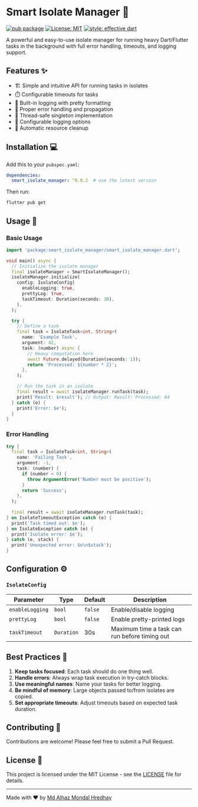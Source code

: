 # Smart Isolate Manager 🚀

[![pub package](https://img.shields.io/pub/v/smart_isolate_manager.svg)](https://pub.dev/packages/smart_isolate_manager)
[![License: MIT](https://img.shields.io/badge/license-MIT-purple.svg)](https://opensource.org/licenses/MIT)
[![style: effective dart](https://img.shields.io/badge/style-effective_dart-40c4ff.svg)](https://pub.dev/packages/effective_dart)

A powerful and easy-to-use isolate manager for running heavy Dart/Flutter tasks in the background with full error handling, timeouts, and logging support.

## Features ✨

- 🏗️ Simple and intuitive API for running tasks in isolates
- ⏱️ Configurable timeouts for tasks
- 📝 Built-in logging with pretty formatting
- 🚦 Proper error handling and propagation
- 🧵 Thread-safe singleton implementation
- 🎨 Configurable logging options
- 🔄 Automatic resource cleanup

## Installation 💻

Add this to your `pubspec.yaml`:

```yaml
dependencies:
  smart_isolate_manager: ^0.0.2  # use the latest version
```

Then run:

```bash
flutter pub get
```

## Usage 🚀

### Basic Usage

```dart
import 'package:smart_isolate_manager/smart_isolate_manager.dart';

void main() async {
  // Initialize the isolate manager
  final isolateManager = SmartIsolateManager();
  isolateManager.initialize(
    config: IsolateConfig(
      enableLogging: true,
      prettyLog: true,
      taskTimeout: Duration(seconds: 30),
    ),
  );

  try {
    // Define a task
    final task = IsolateTask<int, String>(
      name: 'Example Task',
      argument: 42,
      task: (number) async {
        // Heavy computation here
        await Future.delayed(Duration(seconds: 1));
        return 'Processed: ${number * 2}';
      },
    );

    // Run the task in an isolate
    final result = await isolateManager.runTask(task);
    print('Result: $result'); // Output: Result: Processed: 84
  } catch (e) {
    print('Error: $e');
  }
}
```

### Error Handling

```dart
try {
  final task = IsolateTask<int, String>(
    name: 'Failing Task',
    argument: -1,
    task: (number) {
      if (number < 0) {
        throw ArgumentError('Number must be positive');
      }
      return 'Success';
    },
  );
  
  final result = await isolateManager.runTask(task);
} on IsolateTimeoutException catch (e) {
  print('Task timed out: $e');
} on IsolateException catch (e) {
  print('Isolate error: $e');
} catch (e, stack) {
  print('Unexpected error: $e\n$stack');
}
```

## Configuration ⚙️

### `IsolateConfig`

| Parameter      | Type      | Default | Description |
|----------------|-----------|---------|-------------|
| `enableLogging`| `bool`    | `false` | Enable/disable logging |
| `prettyLog`    | `bool`    | `false` | Enable pretty-printed logs |
| `taskTimeout`  | `Duration`| 30s     | Maximum time a task can run before timing out |

## Best Practices 📝

1. **Keep tasks focused**: Each task should do one thing well.
2. **Handle errors**: Always wrap task execution in try-catch blocks.
3. **Use meaningful names**: Name your tasks for better logging.
4. **Be mindful of memory**: Large objects passed to/from isolates are copied.
5. **Set appropriate timeouts**: Adjust timeouts based on expected task duration.

## Contributing 🤝

Contributions are welcome! Please feel free to submit a Pull Request.

## License 📄

This project is licensed under the MIT License - see the [LICENSE](LICENSE) file for details.

---

Made with ❤️ by [Md Alhaz Mondal Hredhay](https://www.linkedin.com/in/hredhayxz/)

